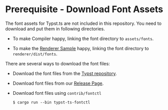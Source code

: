 
# Prerequisite - Download Font Assets

The font assets for Typst.ts are not included in this repository. You need to download and put them in following directories.

+ To make Compiler happy, linking the font directory to `assets/fonts`.

+ To make the [Renderer Sample](https://github.com/Myriad-Dreamin/typst.ts/blob/9f9295cf130092f9719d771f3969914967265f2a/renderer/src/driver/main.ts#L27-L34) happy, linking the font directory to `renderer/dist/fonts`.

There are several ways to download the font files:

+ Download the font files from the [Typst repository](https://github.com/typst/typst/tree/main/assets/fonts).

+ Download font files from our [Release Page](https://github.com/Myriad-Dreamin/typst.ts/releases/tag/v0.1.0).

+ Download font files using `contrib/fontctl`
  ```shell
  $ cargo run --bin typst-ts-fontctl
  ```
